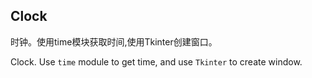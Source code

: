 ## Clock

时钟。使用time模块获取时间,使用Tkinter创建窗口。

Clock. Use `time` module to get time, and use `Tkinter` to create window.